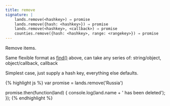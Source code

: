 ```yaml
---
title: remove
signature: |
    lands.remove(<hashkey>) ⇒ promise
    lands.remove({hash: <hashkey>}) ⇒ promise
    lands.remove(<hashkey>, <callback>) ⇒ promise
    counties.remove({hash: <hashkey>, range: <rangekey>}) ⇒ promise
---
```


Remove items.

Same flexible format as [find()](#find) above, can take any series of:
string/object, object/callback, callback

Simplest case, just supply a hash key, everything else defaults.

{% highlight js %}
var promise = lands.remove('Russia')

promise.then(function(land) {
    console.log(land.name + ' has been deleted');
});
{% endhighlight %}
